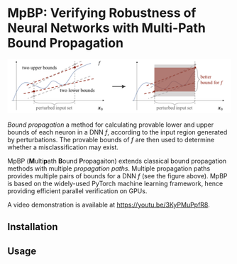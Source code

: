 # MpBP: Verifying Robustness of Neural Networks with Multi-Path Bound Propagation

![mpbp](./mpbp_poster.png)

*Bound propagation* a method for calculating provable lower and upper
bounds of each neuron in a DNN *f*, according to the input region
generated by perturbations. The provable bounds of *f*
are then used to determine whether a misclassification may exist.

MpBP (**M**ulti**p**ath **B**ound **P**ropagaiton) extends classical bound propagation
methods with multiple *propagation paths*.
Multiple propagation paths provides multiple pairs of bounds for a DNN *f*
(see the figure above).
MpBP is based on the widely-used
PyTorch machine learning framework, hence providing efficient
parallel verification on GPUs.

A video demonstration is available at https://youtu.be/3KyPMuPpfR8.

## Installation








## Usage

